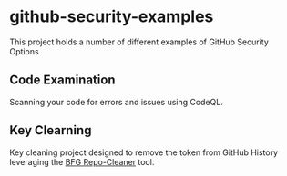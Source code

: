 # github-security-examples

This project holds a number of different examples of GitHub Security Options

## Code Examination
Scanning your code for errors and issues using CodeQL.

## Key Clearning
Key cleaning project designed to remove the token from GitHub History leveraging the [BFG Repo-Cleaner](https://rtyley.github.io/bfg-repo-cleaner/) tool.
